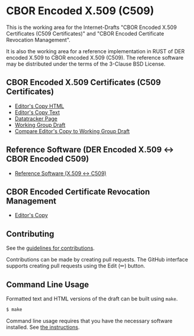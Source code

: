 # CBOR Encoded X.509 (C509)

This is the working area for the Internet-Drafts "CBOR Encoded X.509 Certificates (C509 Certificates)" and "CBOR Encoded Certificate Revocation Management".

It is also the working area for a reference implementation in RUST of DER encoded X.509 to CBOR encoded X.509 (C509). The reference software may be distributed under the terms of the 3-Clause BSD License.

## CBOR Encoded X.509 Certificates (C509 Certificates)

* [Editor's Copy HTML](https://cose-wg.github.io/CBOR-certificates/#go.draft-ietf-cose-cbor-encoded-cert.html)
* [Editor's Copy Text](https://cose-wg.github.io/CBOR-certificates/#go.draft-ietf-cose-cbor-encoded-cert.txt)
* [Datatracker Page](https://datatracker.ietf.org/doc/draft-ietf-cose-cbor-encoded-cert)
* [Working Group Draft](https://datatracker.ietf.org/doc/html/draft-ietf-cose-cbor-encoded-cert)
* [Compare Editor's Copy to Working Group Draft](https://cose-wg.github.io/CBOR-certificates/#go.draft-ietf-cose-cbor-encoded-cert.diff)

## Reference Software (DER Encoded X.509 ↔ CBOR Encoded C509)

* [Reference Software (X.509 ↔ C509)](https://github.com/cose-wg/CBOR-certificates/tree/master/c509_demo_impl)

## CBOR Encoded Certificate Revocation Management

* [Editor's Copy](https://cose-wg.github.io/CBOR-certificates/#go.draft-cose-cbor-revocation-management.html)
<!--
* [Datatracker Page](https://datatracker.ietf.org/doc/draft-cose-cbor-revocation-management)
* [Individual Draft](https://datatracker.ietf.org/doc/html/draft-cose-cbor-revocation-management)
* [Compare Editor's Copy to Individual Draft](https://cose-wg.github.io/CBOR-certificates/#go.draft-cose-cbor-revocation-management.diff)
-->

## Contributing

See the
[guidelines for contributions](https://github.com/cose-wg/CBOR-certificates/blob/master/CONTRIBUTING.md).

Contributions can be made by creating pull requests.
The GitHub interface supports creating pull requests using the Edit (✏) button.


## Command Line Usage

Formatted text and HTML versions of the draft can be built using `make`.

```sh
$ make
```

Command line usage requires that you have the necessary software installed.  See
[the instructions](https://github.com/martinthomson/i-d-template/blob/main/doc/SETUP.md).


